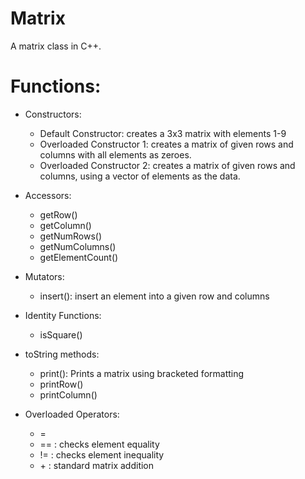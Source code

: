 # Matrix
A matrix class in C++.

# Functions:
* Constructors:
	* Default Constructor: creates a 3x3 matrix with elements 1-9
	* Overloaded Constructor 1: creates a matrix of given rows and columns with 
	all elements as zeroes.
	* Overloaded Constructor 2: creates a matrix of given rows and columns, using 
	a vector of elements as the data.
* Accessors:
	* getRow()
	* getColumn()
	* getNumRows()
	* getNumColumns()
	* getElementCount()
* Mutators:	
	* insert(): insert an element into a given row and columns
* Identity Functions:
	* isSquare()
* toString methods:
	* print(): Prints a matrix using bracketed formatting
	* printRow()
	* printColumn()

* Overloaded Operators:
	* =
	* == 	: checks element equality
	* != 	: checks element inequality
	* \+ 	: standard matrix addition
